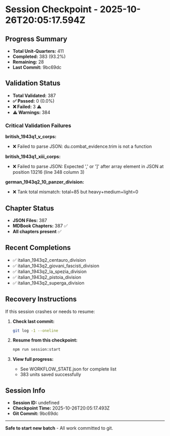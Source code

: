 # Session Checkpoint - 2025-10-26T20:05:17.594Z

## Progress Summary

- **Total Unit-Quarters:** 411
- **Completed:** 383 (93.2%)
- **Remaining:** 28
- **Last Commit:** 9bc69dc

## Validation Status

- **Total Validated:** 387
- **✅ Passed:** 0 (0.0%)
- **❌ Failed:** 3 ⚠️
- **⚠️ Warnings:** 384

### Critical Validation Failures

**british_1943q1_v_corps:**
  - ❌ Failed to parse JSON: du.combat_evidence.trim is not a function

**british_1943q1_xiii_corps:**
  - ❌ Failed to parse JSON: Expected ',' or ']' after array element in JSON at position 13216 (line 348 column 3)

**german_1943q2_10_panzer_division:**
  - ❌ Tank total mismatch: total=85 but heavy+medium+light=0

## Chapter Status

- **JSON Files:** 387
- **MDBook Chapters:** 387 ✅
- **All chapters present** ✅

## Recent Completions

- ✅ italian_1943q2_centauro_division
- ✅ italian_1943q2_giovani_fascisti_division
- ✅ italian_1943q2_la_spezia_division
- ✅ italian_1943q2_pistoia_division
- ✅ italian_1943q2_superga_division

## Recovery Instructions

If this session crashes or needs to resume:

1. **Check last commit:**
   ```bash
   git log -1 --oneline
   ```

2. **Resume from this checkpoint:**
   ```bash
   npm run session:start
   ```

3. **View full progress:**
   - See WORKFLOW_STATE.json for complete list
   - 383 units saved successfully

## Session Info

- **Session ID:** undefined
- **Checkpoint Time:** 2025-10-26T20:05:17.493Z
- **Git Commit:** 9bc69dc

---

**Safe to start new batch** - All work committed to git.

